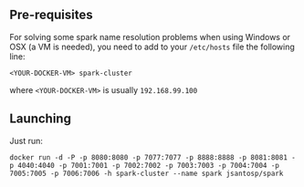 ## Pre-requisites ##

For solving some spark name resolution problems when using Windows or OSX (a VM is needed), you need to add to your ```/etc/hosts``` file the following line:

```
<YOUR-DOCKER-VM> spark-cluster
```

where ```<YOUR-DOCKER-VM>``` is usually ```192.168.99.100```

## Launching ##

Just run:

```
docker run -d -P -p 8080:8080 -p 7077:7077 -p 8888:8888 -p 8081:8081 -p 4040:4040 -p 7001:7001 -p 7002:7002 -p 7003:7003 -p 7004:7004 -p 7005:7005 -p 7006:7006 -h spark-cluster --name spark jsantosp/spark
```